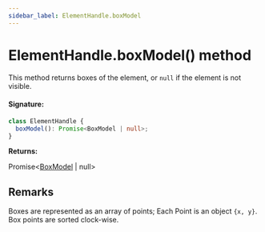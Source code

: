 ```yaml
---
sidebar_label: ElementHandle.boxModel
---
```


# ElementHandle.boxModel() method

This method returns boxes of the element, or `null` if the element is not visible.

#### Signature:

```typescript
class ElementHandle {
  boxModel(): Promise<BoxModel | null>;
}
```

**Returns:**

Promise&lt;[BoxModel](./puppeteer.boxmodel.md) \| null&gt;

## Remarks

Boxes are represented as an array of points; Each Point is an object `{x, y}`. Box points are sorted clock-wise.
